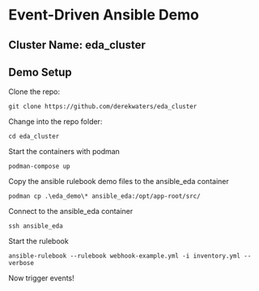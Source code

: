 # Event-Driven Ansible Demo
## Cluster Name: eda_cluster

## Demo Setup

Clone the repo:

`git clone https://github.com/derekwaters/eda_cluster`

Change into the repo folder:

`cd eda_cluster`

Start the containers with podman

`podman-compose up`

Copy the ansible rulebook demo files to the ansible_eda container

`podman cp .\eda_demo\* ansible_eda:/opt/app-root/src/`

Connect to the ansible_eda container

`ssh ansible_eda`

Start the rulebook

`ansible-rulebook --rulebook webhook-example.yml -i inventory.yml --verbose`

Now trigger events!